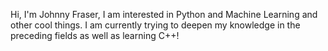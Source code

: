 Hi, I'm Johnny Fraser, I am interested in Python and Machine Learning and other cool things. 
I am currently trying to deepen my knowledge in the preceding fields as well as learning C++!

<!---
jfraser121/jfraser121 is a ✨ special ✨ repository because its `README.md` (this file) appears on your GitHub profile.
You can click the Preview link to take a look at your changes.
--->
